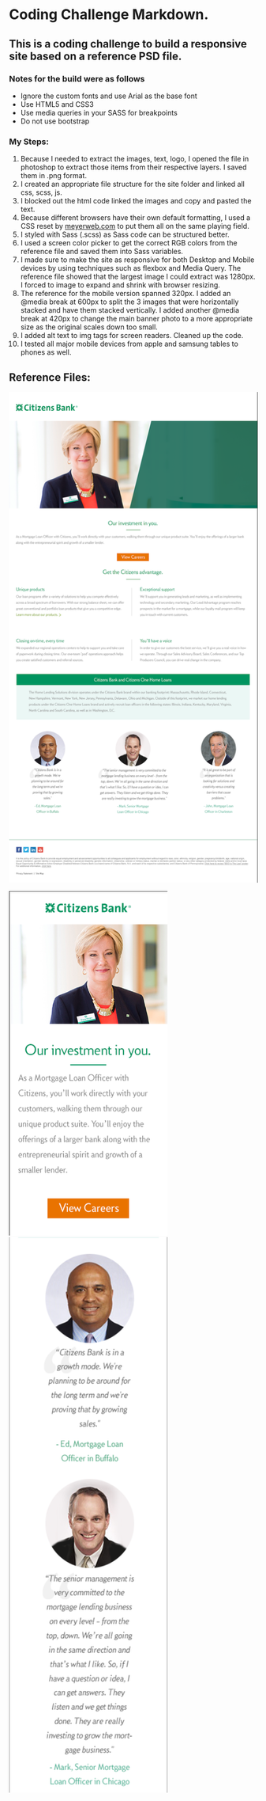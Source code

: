 # Coding Challenge Markdown.

## This is a coding challenge to build a responsive site based on a reference PSD file. 

### Notes for the build were as follows

- Ignore the custom fonts and use Arial as the base font
- Use HTML5 and CSS3
- Use media queries in your SASS for breakpoints
- Do not use bootstrap


### My Steps:

1. Because I needed to extract the images, text, logo, I opened the file in photoshop to extract those items from their respective layers. I saved them in .png format.
2. I created an appropriate file structure for the site folder and linked all css, scss, js. 
3. I blocked out the html code linked the images and copy and pasted the text.
4. Because different browsers have their own default formatting, I used a CSS reset by [meyerweb.com](https://meyerweb.com/eric/tools/css/reset/) to put them all on the same playing field.
5. I styled with Sass (.scss) as Sass code can be structured better.
6. I used a screen color picker to get the correct RGB colors from the reference file and saved them into Sass variables.
7. I made sure to make the site as responsive for both Desktop and Mobile devices by using techniques such as flexbox and Media Query. The reference file showed that the largest image I could extract was 1280px. I forced to image to expand and shrink with browser resizing.
8. The reference for the mobile version spanned 320px. I added an @media break at 600px to split the 3 images that were horizontally stacked and have them stacked vertically. I added another @media break at 420px to change the main banner photo to a more appropriate size as the original scales down too small.
9. I added alt text to img tags for screen readers. Cleaned up the code.
10. I tested all major mobile devices from apple and samsung tables to phones as well.


## Reference Files:

![Desktop Reference Image](/images/reference/desktopReference.png)

<img src="/images/reference/mobileReference1.png" alt="Mobile Reference 1" width="321" height="696" />
<img src="/images/reference/mobileReference2.png" alt="Mobile Reference 1" width="321" height="1123" />
